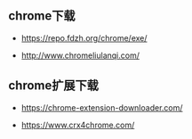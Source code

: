 ## chrome下载

* https://repo.fdzh.org/chrome/exe/

* http://www.chromeliulanqi.com/


## chrome扩展下载

* https://chrome-extension-downloader.com/

* https://www.crx4chrome.com/
